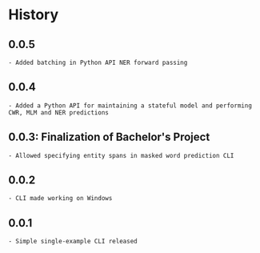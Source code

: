 # History

## 0.0.5
    - Added batching in Python API NER forward passing

## 0.0.4
    - Added a Python API for maintaining a stateful model and performing CWR, MLM and NER predictions

## 0.0.3: Finalization of Bachelor's Project
    - Allowed specifying entity spans in masked word prediction CLI

## 0.0.2
    - CLI made working on Windows

## 0.0.1
    - Simple single-example CLI released
